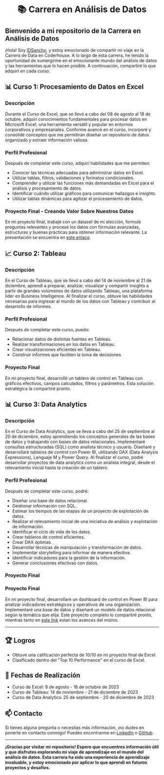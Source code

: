 <h1 align="center">📚 Carrera en Análisis de Datos</h1>

## Bienvenido a mi repositorio de la Carrera en Análisis de Datos
¡Hola! Soy [IDSancho](https://github.com/IDSancho), y estoy emocionado de compartir mi viaje en la Carrera de Data en Coderhouse. A lo largo de esta carrera, he tenido la oportunidad de sumergirme en el emocionante mundo del análisis de datos y las herramientas que lo hacen posible. A continuación, compartiré lo que adquirí en cada curso.

## 📊 Curso 1: Procesamiento de Datos en Excel

### **Descripción**
Durante el Curso de Excel, que se llevó a cabo del 08 de agosto al 18 de octubre, adquirí conocimientos fundamentales para procesar datos en Microsoft Excel, una herramienta versátil y popular en entornos corporativos y empresariales. Conforme avancé en el curso, incorporé y consolidé conceptos que me permitirán diseñar un repositorio de datos organizado y extraer información valiosa.

### **Perfil Profesional**
Después de completar este curso, adquirí habilidades que me permiten:
- Conocer las técnicas adecuadas para administrar datos en Excel.
- Utilizar tablas, filtros, validaciones y formatos condicionales.
- Comprender y utilizar las funciones más demandadas en Excel para el análisis y procesamiento de datos.
- Identificar cuándo utilizar gráficos para comunicar hallazgos e insights.
- Utilizar tablas dinámicas para agilizar el procesamiento de datos.

### **Proyecto Final - Creando Valor Sobre Nuestros Datos**
En mi proyecto final, trabajé con un dataset de mi elección, formulé preguntas relevantes y procesé los datos con fórmulas avanzadas, estructuras y buenas prácticas para obtener información relevante. La presentación se encuentra en [este enlace](https://github.com/IDSancho/CoderHouse-Data-Analytics/tree/main/Procesamiento%20de%20datos%20en%20Excel).

## 📈 Curso 2: Tableau

### **Descripción**
En el Curso de Tableau, que se llevó a cabo del 14 de noviembre al 21 de diciembre, aprendí a preparar, analizar, visualizar y compartir insights a partir de grandes volúmenes de datos utilizando Tableau, una plataforma líder en Business Intelligence. Al finalizar el curso, obtuve las habilidades necesarias para ingresar al mundo de los datos con Tableau y contribuir al desarrollo de informes.

### **Perfil Profesional**
Después de completar este curso, puedo:
- Relacionar datos de distintas fuentes en Tableau.
- Realizar transformaciones en los datos en Tableau.
- Crear visualizaciones eficientes en Tableau.
- Construir informes que faciliten la toma de decisiones.

### **Proyecto Final**
En mi proyecto final, desarrollé un tablero de control en Tableau con gráficos efectivos, campos calculados, filtros y parámetros. Esta solución estratégica la compartiré pronto.

## 📊 Curso 3: Data Analytics

### **Descripción**
En el Curso de Data Analytics, que se lleva a cabo del 25 de septiembre al 20 de diciembre, estoy aprendiendo los conceptos generales de las bases de datos y trabajando con bases de datos relacionales. Implementaré consultas estructuradas (SQL) como analista técnico y usuario. Diseñaré y desarrollaré tableros de control con Power BI, utilizando DAX (Data Analysis Expressions), Lenguaje M y Power Query. Al finalizar el curso, podré desarrollar proyectos de data analytics como un analista integral, desde el relevamiento inicial hasta la creación de un tablero.

### **Perfil Profesional**
Después de completar este curso, podré:
- Diseñar una base de datos relacional.
- Gestionar información con SQL.
- Estimar los tiempos de las etapas de un proyecto de explotación de datos.
- Realizar el relevamiento inicial de una iniciativa de análisis y explotación de información.
- Identificar el ciclo de vida de los datos.
- Crear tableros de control eficientes.
- Crear DAX óptimas.
- Desarrollar técnicas de manipulación y transformación de datos.
- Implementar storytelling para informar de manera efectiva.
- Identificar indicadores para la gestión de la información.
- Generar conclusiones efectivas con datos.

### **Proyecto Final**

### **Proyecto Final**
En mi proyecto final, desarrollaré un dashboard de control en Power BI para analizar indicadores estratégicos y operativos de una organización. Implementaré una base de datos y diseñaré un modelo de datos relacional según la temática que elija. Este proyecto completo lo compartiré pronto, mientras tanto en [este link](https://github.com/IDSancho/CoderHouse-Data-Analytics/tree/main/Data%20Analytics) estan los avances del mismo.

---

## 🏆 Logros

- Obtuve una calificación perfecta de 10/10 en mi proyecto final de Excel.
- Clasificado dentro del "Top 10 Performance" en el curso de Excel. 

## 📆 Fechas de Realización

- Curso de Excel: 8 de agosto - 18 de octubre de 2023
- Curso de Tableau: 14 de noviembre - 21 de diciembre de 2023
- Curso de Data Analytics: 25 de septiembre - 20 de diciembre de 2023

## 📫 Contacto
Si tienes alguna pregunta o necesitas más información, ¡no dudes en ponerte en contacto conmigo!
Puedes encontrarme en [LinkedIn](https://www.linkedin.com/in/id-sancho) o [GitHub](https://github.com/IDSancho).

--- 

**¡Gracias por visitar mi repositorio! Espero que encuentres información útil y que disfrutes explorando mi viaje de aprendizaje en el mundo del análisis de datos. Esta carrera ha sido una experiencia de aprendizaje invaluable, y estoy emocionado por aplicar lo que aprendí en futuros proyectos y desafíos.**




